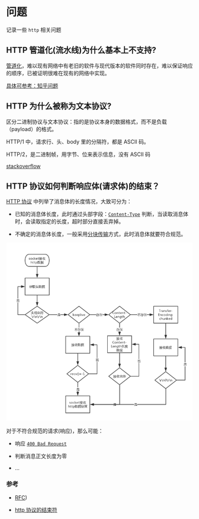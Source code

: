 # 问题

记录一些 `http` 相关问题

## HTTP 管道化(流水线)为什么基本上不支持?

[管道化](/http/connection.html#管道化连接-pipeline)，难以现有网络中有老旧的软件与现代版本的软件同时存在，难以保证响应的顺序，已被证明很难在现有的网络中实现。

[具体可参考：知乎问题](https://www.zhihu.com/question/340651010)

## HTTP 为什么被称为文本协议?

区分二进制协议与文本协议：指的是协议本身的数据格式，而不是负载（payload）的格式。

HTTP/1 中，请求行、头、body 里的分隔符，都是 ASCII 码。

HTTP/2，是二进制帧，用字节、位来表示信息，没有 ASCII 码

[stackoverflow](https://stackoverflow.com/questions/2645009/binary-protocols-v-text-protocols)

## HTTP 协议如何判断响应体(请求体)的结束？

[HTTP 协议](https://httpwg.org/specs/rfc7230.html#rfc.section.3.3.3) 中列举了消息体的长度情况，大致可分为：

- 已知的消息体长度，此时通过头部字段：[`Content-Type`](https://developer.mozilla.org/zh-CN/docs/Web/HTTP/Headers/Content-Type) 判断，当读取消息体时，会读取指定的长度，超时部分直接丢弃掉。

- 不确定的消息体长度，一般采用[分块传输](/http/bigFile.html#分块传输)方式，此时消息体就要符合规范。

![img](/img/http_01.jpg)

对于不符合规范的请求(响应)，那么可能：

- 响应 [`400 Bad Request`](https://developer.mozilla.org/zh-CN/docs/Web/HTTP/Status/400)

- 判断消息正文长度为零

- ...

### 参考

- [RFC](https://httpwg.org/specs/rfc7230.html#rfc.section.3.3.3))

- [http 协议的结束符](https://github.com/jinhailang/blog/issues/34)
